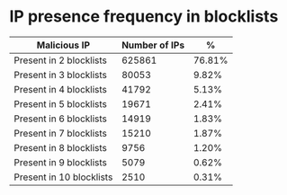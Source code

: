 # IP presence frequency in blocklists
| Malicious IP | Number of IPs | % |
|----|----|----|
| Present in 2 blocklists | 625861 | 76.81% |
| Present in 3 blocklists | 80053 | 9.82% |
| Present in 4 blocklists | 41792 | 5.13% |
| Present in 5 blocklists | 19671 | 2.41% |
| Present in 6 blocklists | 14919 | 1.83% |
| Present in 7 blocklists | 15210 | 1.87% |
| Present in 8 blocklists | 9756 | 1.20% |
| Present in 9 blocklists | 5079 | 0.62% |
| Present in 10 blocklists | 2510 | 0.31% |
